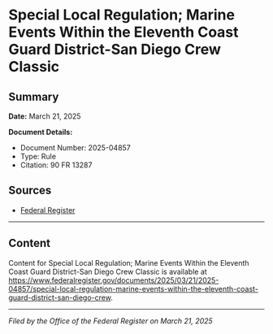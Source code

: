 # Special Local Regulation; Marine Events Within the Eleventh Coast Guard District-San Diego Crew Classic

## Summary

**Date:** March 21, 2025

**Document Details:**
- Document Number: 2025-04857
- Type: Rule
- Citation: 90 FR 13287

## Sources
- [Federal Register](https://www.federalregister.gov/documents/2025/03/21/2025-04857/special-local-regulation-marine-events-within-the-eleventh-coast-guard-district-san-diego-crew)

---

## Content

Content for Special Local Regulation; Marine Events Within the Eleventh Coast Guard District-San Diego Crew Classic is available at https://www.federalregister.gov/documents/2025/03/21/2025-04857/special-local-regulation-marine-events-within-the-eleventh-coast-guard-district-san-diego-crew.

---

*Filed by the Office of the Federal Register on March 21, 2025*
